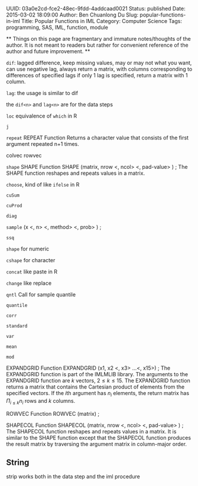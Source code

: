 UUID: 03a0e2cd-fce2-48ec-9fdd-4addcaad0021
Status: published
Date: 2015-03-02 18:09:00
Author: Ben Chuanlong Du
Slug: popular-functions-in-iml
Title: Popular Functions in IML
Category: Computer Science
Tags: programming, SAS, IML, function, module

**
Things on this page are
fragmentary and immature notes/thoughts of the author.
It is not meant to readers
but rather for convenient reference of the author and future improvement.
**


`dif`: lagged difference, keep missing values, may or may not what you want,
can use negative lag,
always return a matrix, with columns corresponding to differences of specified lags
if only 1 lag is specified, return a matrix with 1 column.

`lag`: the usage is similar to dif

the `dif<n>` and `lag<n>` are for the data steps

`loc` equivalence of `which` in R

`j`

`repeat`
REPEAT Function
Returns a character value that consists of the first argument repeated n+1 times.

colvec
rowvec

`shape`
SHAPE Function
SHAPE (matrix, nrow <, ncol> <, pad-value> ) ;
The SHAPE function reshapes and repeats values in a matrix.

`choose`, kind of like `ifelse` in R

`cuSum` 

`cuProd` 

`diag`


`sample` (x <, n> <, method> <, prob> ) ;

`ssq`

`shape` for numeric

`cshape` for character

`concat` like paste in R

`change` like replace


`qntl` Call for sample quantile

`quantile`

`corr`

`standard`

`var`

`mean`

`mod`

EXPANDGRID Function
EXPANDGRID (x1, x2 <, x3> …<, x15>) ;
The EXPANDGRID function is part of the IMLMLIB library. The arguments to the EXPANDGRID function are $k$ vectors, $2 \leq k \leq 15$. The EXPANDGRID function returns a matrix that contains the Cartesian product of elements from the specified vectors. If the $i$th argument has $n_ i$ elements, the return matrix has $\Pi _{i\leq k}n_ i$ rows and $k$ columns.

ROWVEC Function
ROWVEC (matrix) ;

SHAPECOL Function
SHAPECOL (matrix, nrow <, ncol> <, pad-value> ) ;
The SHAPECOL function reshapes and repeats values in a matrix. It is similar to the SHAPE function except that the SHAPECOL function produces the result matrix by traversing the argument matrix in column-major order.
## String

strip works both in the data step and the iml procedure

